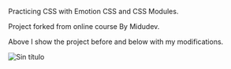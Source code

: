 

Practicing CSS with Emotion CSS and CSS Modules. 

Project forked from online course By Midudev.

Above I show the project before and below with my modifications.

![Sin título](https://user-images.githubusercontent.com/100493436/180623957-612d384c-5a5b-4d7d-96be-dc86f5246c30.png)
